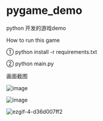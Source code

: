 
# pygame_demo
python 开发的游戏demo


How to run this game

① python install -r requirements.txt


② python main.py


画面截图

![image](https://user-images.githubusercontent.com/22612129/192986691-bcb2aaf1-9908-42ff-ad36-8c6f14317703.png)

![image](https://user-images.githubusercontent.com/22612129/192987610-88971eb3-316b-4d26-8839-e25302aba849.png)



![ezgif-4-d36d007ff2](https://user-images.githubusercontent.com/22612129/193192261-75e78280-b1e8-4249-a4f5-d2a739f31158.gif)
